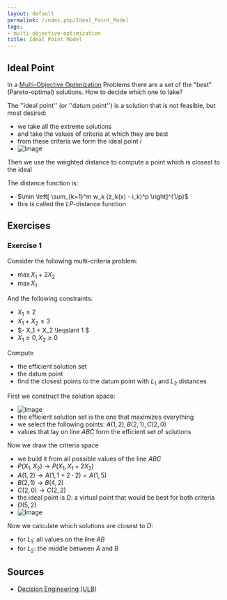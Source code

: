 ```yaml
---
layout: default
permalink: /index.php/Ideal_Point_Model
tags:
- multi-objective-optimization
title: Ideal Point Model
---
```

## Ideal Point
In a [Multi-Objective Optimization](Multi-Objective_Optimization) Problems there are a set of the "best" (Pareto-optimal) solutions. How to decide which one to take?

The ''ideal point'' (or ''datum point'') is a solution that is not feasible, but most desired:
- we take all the extreme solutions
- and take the values of criteria at which they are best
- from these criteria we form the ideal point $i$
- <img src="https://raw.github.com/alexeygrigorev/wiki-figures/master/ulb/de/moo/ideal-point.png" alt="Image">

Then we use the weighted distance to compute a point which is closest to the ideal

The distance function is:
- $\min \left[ \sum_{k=1}^m w_k (z_k(x) - i_k)^p \right]^{1/p}$
- this is called the $LP$-distance function


## Exercises
### Exercise 1
Consider the following multi-criteria problem: 
- $\max X_1 + 2 X_2$
- $\max X_1$

And the following constraints:
- $X_1 \leqslant 2$
- $X_1 + X_2 \leqslant 3$
- $- X_1 + X_2 \leqslant 1 $
- $X_1 \geqslant 0, X_2 \geqslant 0$

Compute 
- the efficient solution set 
- the datum point
- find the closest points to the datum point with $L_1$ and $L_2$ distances


First we construct the solution space:
- <img src="https://raw.github.com/alexeygrigorev/wiki-figures/master/ulb/de/mcda/ideal-point-ex1-solset.png" alt="Image">
- the efficient solution set is the one that maximizes everything
- we select the following points: $A(1, 2), B(2, 1), C(2, 0)$
- values that lay on line $ABC$ form the efficient set of solutions

Now we draw the criteria space 
- we build it from all possible values of the line $ABC$
- $P(X_1, X_2) \to P(X_1, X_1 + 2 X_2)$
- $A(1, 2) \to A(1, 1 + 2 \cdot 2) = A(1, 5)$ 
- $B(2, 1) \to B(4, 2)$
- $C(2, 0) \to C(2, 2)$
- the ideal point is $D$: a virtual point that would be best for both criteria
- $D(5, 2)$
- <img src="https://raw.github.com/alexeygrigorev/wiki-figures/master/ulb/de/mcda/ideal-point-ex1-datum.png" alt="Image">

Now we calculate which solutions are closest to $D$:
- for $L_1$: all values on the line $AB$
- for $L_2$: the middle between $A$ and $B$


## Sources
- [Decision Engineering (ULB)](Decision_Engineering_(ULB))
